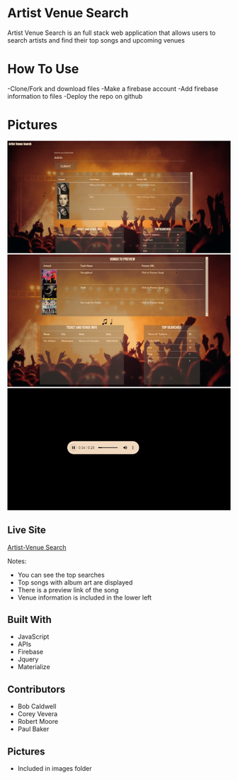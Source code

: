 # Artist Venue Search

Artist Venue Search is an full stack web application that allows users to search artists and find their top songs and upcoming venues

# How To Use

-Clone/Fork and download files 
-Make a firebase account
-Add firebase information to files
-Deploy the repo on github



# Pictures


![picture](https://github.com/robertmoore40/Venue-Search/blob/master/images/Capture1.PNG)
![picture](https://github.com/robertmoore40/Venue-Search/blob/master/images/Capture2.PNG)
![picture](https://github.com/robertmoore40/Venue-Search/blob/master/images/Capture3.PNG)





## Live Site


[Artist-Venue Search](https://robertmoore40.github.io/Venue-Search/)

Notes:

- You can see the top searches
- Top songs with album art are displayed
- There is a preview link of the song
- Venue information is included in the lower left


## Built With

* JavaScript
* APIs
* Firebase
* Jquery
* Materialize



## Contributors

* Bob Caldwell
* Corey Vevera
* Robert Moore
* Paul Baker

## Pictures

* Included in images folder



